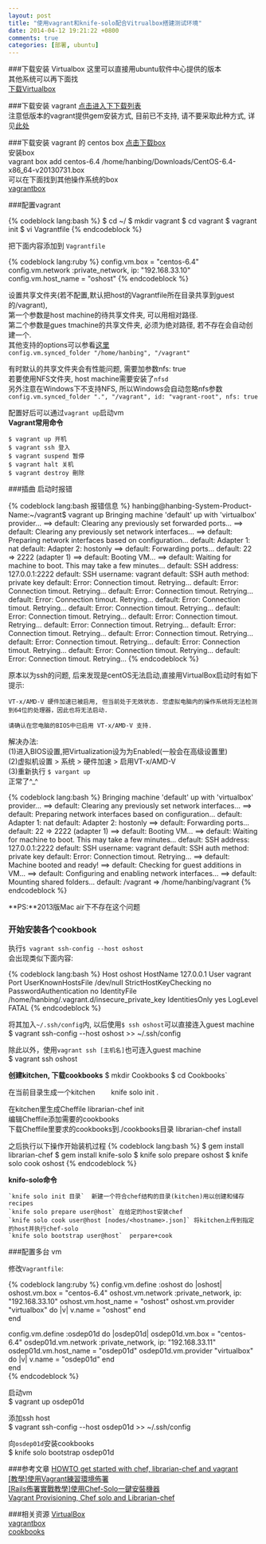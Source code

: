 ```yaml
---
layout: post
title: "使用vagrant和knife-solo配合Vitrualbox搭建测试环境"
date: 2014-04-12 19:21:22 +0800
comments: true
categories: [部署, ubuntu]
---
```

###下载安装 Virtualbox
这里可以直接用ubuntu软件中心提供的版本    
其他系统可以再下面找  
[下载Virtualbox](https://www.virtualbox.org/wiki/Downloads)

###下载安装 vagrant
[点击进入下下载列表](https://www.vagrantup.com/downloads.html)  
注意低版本的vagrant提供gem安装方式, 目前已不支持, 请不要采取此种方式, 详见[此处](http://mitchellh.com/abandoning-rubygems)    

###下载安装 vagrant 的 centos box
[点击下载box](http://developer.nrel.gov/downloads/vagrant-boxes/CentOS-6.4-x86_64-v20130731.box)  
安装box	
	vagrant box add centos-6.4 /home/hanbing/Downloads/CentOS-6.4-x86_64-v20130731.box  
可以在下面找到其他操作系统的box  
[vagrantbox](http://www.vagrantbox.es/)  

###配置vagrant

{% codeblock lang:bash %}
$ cd ~/
$ mkdir vagrant
$ cd vagrant
$ vagrant init
$ vi Vagrantfile
{% endcodeblock %}
    
把下面内容添加到 `Vagrantfile`  

{% codeblock lang:ruby %}
config.vm.box = "centos-6.4"
config.vm.network :private_network, ip: "192.168.33.10"
config.vm.host_name = "oshost"
{% endcodeblock %}
  
设置共享文件夹(若不配置,默认把host的Vagrantfile所在目录共享到guest的/vagrant),  
第一个参数是host machine的待共享文件夹, 可以用相对路径.   
第二个参数是gues tmachine的共享文件夹, 必须为绝对路径, 若不存在会自动创建一个.    
其他支持的options可以参看[这里](http://docs.vagrantup.com/v2/synced-folders/basic_usage.html)  
`config.vm.synced_folder "/home/hanbing", "/vagrant"`

有时默认的共享文件夹会有性能问题, 需要加参数nfs: true  
若要使用NFS文件夹, host machine需要安装了`nfsd`  
另外注意在Windows下不支持NFS, 所以Windows会自动忽略nfs参数  
`config.vm.synced_folder ".", "/vagrant", id: "vagrant-root", nfs: true`

配置好后可以通过`vagrant up`启动vm  
**Vagrant常用命令**
>
	$ vagrant up 开机 
	$ vagrant ssh 登⼊  
	$ vagrant suspend 暂停  
	$ vagrant halt 关机
	$ vagrant destroy 刪除 

###插曲 启动时报错

{% codeblock lang:bash 报错信息 %}
hanbing@hanbing-System-Product-Name:~/vagrant$ vagrant up
Bringing machine 'default' up with 'virtualbox' provider...
==> default: Clearing any previously set forwarded ports...
==> default: Clearing any previously set network interfaces...
==> default: Preparing network interfaces based on configuration...
    default: Adapter 1: nat
    default: Adapter 2: hostonly
==> default: Forwarding ports...
    default: 22 => 2222 (adapter 1)
==> default: Booting VM...
==> default: Waiting for machine to boot. This may take a few minutes...
    default: SSH address: 127.0.0.1:2222
    default: SSH username: vagrant
    default: SSH auth method: private key
    default: Error: Connection timout. Retrying...
    default: Error: Connection timout. Retrying...
    default: Error: Connection timout. Retrying...
    default: Error: Connection timout. Retrying...
    default: Error: Connection timout. Retrying...
    default: Error: Connection timout. Retrying...
    default: Error: Connection timout. Retrying...
    default: Error: Connection timout. Retrying...
    default: Error: Connection timout. Retrying...
    default: Error: Connection timout. Retrying...
    default: Error: Connection timout. Retrying...
    default: Error: Connection timout. Retrying...
    default: Error: Connection timout. Retrying...
    default: Error: Connection timout. Retrying...
    default: Error: Connection timout. Retrying...
{% endcodeblock %}        

原本以为ssh的问题, 后来发现是centOS无法启动,直接用VirtualBox启动时有如下提示:
>
    VT-x/AMD-V 硬件加速已被启用, 但当前处于无效状态. 您虚拟电脑内的操作系统将无法检测到64位的处理器，因此也将无法启动.

    请确认在您电脑的BIOS中已启用 VT-x/AMD-V 支持.

解决办法:  
(1)进入BIOS设置,把Virtualization设为为Enabled(一般会在高级设置里)  
(2)虚拟机设置 > 系统 > 硬件加速 > 启用VT-x/AMD-V  
(3)重新执行 `$ vargant up`  
正常了^_^

{% codeblock lang:bash %}
Bringing machine 'default' up with 'virtualbox' provider...
==> default: Clearing any previously set network interfaces...
==> default: Preparing network interfaces based on configuration...
    default: Adapter 1: nat
    default: Adapter 2: hostonly
==> default: Forwarding ports...
    default: 22 => 2222 (adapter 1)
==> default: Booting VM...
==> default: Waiting for machine to boot. This may take a few minutes...
    default: SSH address: 127.0.0.1:2222
    default: SSH username: vagrant
    default: SSH auth method: private key
    default: Error: Connection timout. Retrying...
==> default: Machine booted and ready!
==> default: Checking for guest additions in VM...
==> default: Configuring and enabling network interfaces...
==> default: Mounting shared folders...
    default: /vagrant => /home/hanbing/vagrant
{% endcodeblock %}

**PS:**2013版Mac air下不存在这个问题

### 开始安装各个cookbook
执行`$ vagrant ssh-config --host oshost`  
会出现类似下面内容:

{% codeblock lang:bash %}
Host oshost
  HostName 127.0.0.1
  User vagrant
  Port 
  UserKnownHostsFile /dev/null
  StrictHostKeyChecking no
  PasswordAuthentication no
  IdentityFile /home/hanbing/.vagrant.d/insecure_private_key
  IdentitiesOnly yes
  LogLevel FATAL
{% endcodeblock %}  

将其加入`~/.ssh/config`内, 以后使用`$ ssh oshost`可以直接连入guest machine  
	$ vagrant ssh-config --host oshost >> ~/.ssh/config

除此以外，使用`vagrant ssh [主机名]`也可连入guest machine  
	$ vagrant ssh oshost

**创建kitchen, 下载cookbooks**
	$ mkdir Cookbooks
	$ cd Cookbooks`  

在当前目录生成一个kitchen　　
	knife solo init .

在kitchen里生成Cheffile
	librarian-chef init  
编辑Cheffile添加需要的cookbooks  
下载Cheffile里要求的cookbooks到./cookbooks目录
	librarian-chef install

之后执行以下操作开始装机过程
{% codeblock lang:bash %}
$ gem install librarian-chef
$ gem install knife-solo
$ knife solo prepare oshost
$ knife solo cook oshost
{% endcodeblock %}   

**knifo-solo命令**

    `knife solo init 目录`  新建一个符合chef结构的目录(kitchen)用以创建和储存recipes  
    `knife solo prepare user@host` 在给定的host安装chef
    `knife solo cook user@host [nodes/<hostname>.json]` 将kitchen上传到指定的host并执行chef-solo
    `knife solo bootstrap user@host`  perpare+cook

###配置多台 vm

修改`Vagrantfile`:

{% codeblock lang:ruby %}
  config.vm.define :oshost do |oshost|
    oshost.vm.box = "centos-6.4"
    oshost.vm.network :private_network, ip: "192.168.33.10"
    oshost.vm.host_name = "oshost"
    oshost.vm.provider "virtualbox" do |v|
      v.name = "oshost"
    end        
  end
 
  config.vm.define :osdep01d do |osdep01d|
    osdep01d.vm.box = "centos-6.4"
    osdep01d.vm.network :private_network, ip: "192.168.33.11"
    osdep01d.vm.host_name = "osdep01d"
    osdep01d.vm.provider "virtualbox" do |v|
      v.name = "osdep01d"
    end        
  end  
{% endcodeblock %}


启动vm  
	$ vagrant up osdep01d

添加ssh host  
	$ vagrant ssh-config --host osdep01d >> ~/.ssh/config

向`osdep01d`安装cookbooks  
	$ knife solo bootstrap osdep01d

###参考文章
[HOWTO get started with chef, librarian-chef and vagrant](https://fak3r.com/2013/08/30/howto-get-started-with-chef-librarian-chef-and-vagrant/)  
[[教學]使用Vagrant練習環境佈署](http://gogojimmy.net/2013/05/26/vagrant-tutorial/)  
[[Rails佈署實戰教學]使用Chef-Solo一鍵安裝機器](http://gogojimmy.net/2013/06/01/Chef-Solo-Basic-with-Vagrant/)  
[Vagrant Provisioning, Chef solo and Librarian-chef](http://tumblr.nrako.com/post/22320729770/vagrant-chef-librarian)  

###相关资源
[VirtualBox](https://www.virtualbox.org/wiki/Downloads)  
[vagrantbox](http://www.vagrantbox.es/)  
[cookbooks](http://community.opscode.com/cookbooks)  
